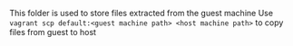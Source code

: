 This folder is used to store files extracted from the guest machine
Use `vagrant scp default:<guest machine path> <host machine path>` to copy files from guest to host
